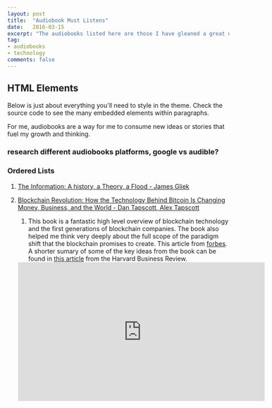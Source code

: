 ```yaml
---
layout: post
title:  "Audiobook Must Listens"
date:   2016-03-15
excerpt: "The audiobooks listed here are those I have gleaned a great deal of insight and inspiration from."
tag:
- audiobooks
- technology
comments: false
---
```


## HTML Elements

Below is just about everything you'll need to style in the theme. Check the source code to see the many embedded elements within paragraphs.

For me, audiobooks are  a way for me to consume new ideas or stories that fuel my growth and thinking.

### research different audiobooks platforms, google vs audible?


### Ordered Lists

1. [The Information: A history, a Theory, a Flood - James Gliek](https://en.wikipedia.org/wiki/The_Information:_A_History,_a_Theory,_a_Flood)

2. [Blockchain Revolution: How the Technology Behind Bitcoin Is Changing Money, Business, and the World - Dan Tapscott, Alex Tapscott](http://blockchain-revolution.com/)
    1. This book is a fantastic high level overview of blockchain technology and the first generations of blockchain companies. The book also helped me think very deeply about the full scope of the paradigm shift that the blockchain promises to create. This article from [forbes](https://www.forbes.com/sites/perianneboring/2016/10/06/top-25-quotes-from-don-tapscott-and-alex-tapscotts-blockchain-revolution/#1adc4f95164a). A shorter sumary of some of the key ideas from the book can be found in [this article](https://hbr.org/2016/05/the-impact-of-the-blockchain-goes-beyond-financial-services) from the Harvard Business Review.
    <iframe width="560" height="315" src="https://www.youtube.com/embed/Pl8OlkkwRpc?rel=0" frameborder="0" allow="autoplay; encrypted-media" allowfullscreen></iframe>

